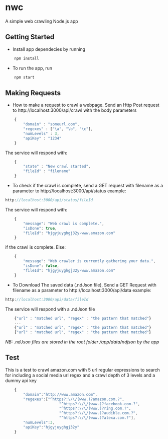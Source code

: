 # nwc
A simple web crawling Node.js app

## Getting Started
* Install app dependecies by running
```javascript
    npm install
```
* To run the app, run
```javascript
    npm start
```

## Making Requests
* How to make a request to crawl a webpage.
Send an Http Post request to http://localhost:3000/api/crawl
with the body parameters
```javascript
    {
        "domain" : "someurl.com",
        "regexes" : ["\a", "\b", "\c"],
        "numLevels" : 3,
        "apiKey" : "1234"
    }
```
The service will respond with:
```javascript
    {
        "state" : "New crawl started",
        "fileId" : "filename"
    }
```

* To check if the crawl is complete,
send a GET request with filename as a parameter to http://localhost:3000/api/status
example: 
```javascript
http://localhost:3000/api/status/fileId
```
The service will respond with:
```javascript
    {
    	"message": "Web crawl is complete.",
    	"isDone": true,
    	"fileId": "hjgyjuyghgj32y-www.amazon.com"
    }
```
if the crawl is complete. Else:
```javascript
    {
    	"message": "Web crawler is currently gathering your data.",
    	"isDone": false,
    	"fileId": "hjgyjuyghgj32y-www.amazon.com"
    }
```

* To Download The saved data (.ndJson file), 
Send a GET Request with filename as a parameter to http://localhost:3000/api/data 
example: 
```javascript
http://localhost:3000/api/data/fileId
```
The service will respond with a .ndJson file 
```javascript
    {"url" : "matched url", "regex" : "the pattern that matched"}
    ...
    {"url" : "matched url", "regex" : "the pattern that matched"}
    {"url" : "matched url", "regex" : "the pattern that matched"}
```
*NB: .ndJson files are stored in the root folder /app/data/ndjson by the app*

## Test
This is a test to crawl amazon.com with 5 url regular expressions to search for including a social media url regex and a crawl depth of 3 levels and a dummy api key
```javascript
    {
	    "domain":"http://www.amazon.com",
	    "regexes":["^https?:\/\/(www.)?amazon.com.?", 
                    	"^https?:\/\/(www.)?facebook.com.?", 
                    	"^https?:\/\/(www.)?ring.com.?",
                    	"^https?:\/\/(www.)?audible.com.?", 
                    	"^https?:\/\/(www.)?alexa.com.?"],
	    "numLevels":3,
	    "apiKey":"hjgyjuyghgj32y"
    }
```
